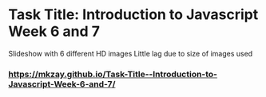 # Task Title: Introduction to Javascript Week 6 and 7
 Slideshow with 6 different HD images
 Little lag due to size of images used
### https://mkzay.github.io/Task-Title--Introduction-to-Javascript-Week-6-and-7/
